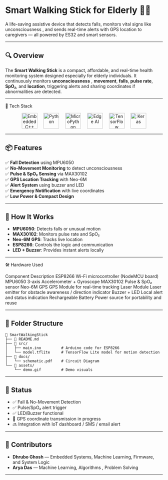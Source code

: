 # Smart Walking Stick for Elderly 👨‍🦯 
A life-saving assistive device that detects falls, monitors vital signs like unconsciousness , and sends real-time alerts with GPS location to caregivers — all powered by ES32 and smart sensors.

---

## 🔍 Overview

The **Smart Walking Stick** is a compact, affordable, and real-time health monitoring system designed especially for elderly individuals. It continuously monitors **unconsciousness** , **movement**, **falls**, **pulse rate**, **SpO₂**, and **location**, triggering alerts and sharing coordinates if abnormalities are detected.

---

🚀 Tech Stack
<p align="center"> <img src="https://upload.wikimedia.org/wikipedia/commons/1/18/ISO_C%2B%2B_Logo.svg" alt="Embedded C++" height="50"/> &nbsp;&nbsp;&nbsp; <img src="https://www.vectorlogo.zone/logos/python/python-horizontal.svg" alt="Python" height="50"/> &nbsp;&nbsp;&nbsp; <img src="[https://micropython.org/static/img/micropython-logo.png](https://www.google.com/url?sa=i&url=https%3A%2F%2Fen.wikipedia.org%2Fwiki%2FFile%3AMicropython-logo.svg&psig=AOvVaw3-nKFbzOQePH2PyRKW70jj&ust=1746119527705000&source=images&cd=vfe&opi=89978449&ved=0CBEQjRxqFwoTCICX7ZqjgI0DFQAAAAAdAAAAABAE)" alt="MicroPython" height="50"/> &nbsp;&nbsp;&nbsp; <img src="https://upload.wikimedia.org/wikipedia/commons/7/7c/Edge_AI_logo.png" alt="Edge AI" height="50"/> &nbsp;&nbsp;&nbsp; <img src="https://www.vectorlogo.zone/logos/tensorflow/tensorflow-icon.svg" alt="TensorFlow" height="50"/> &nbsp;&nbsp;&nbsp; <img src="https://upload.wikimedia.org/wikipedia/commons/a/ae/Keras_logo.svg" alt="Keras" height="50"/> </p>

---

## 📦 Features

✅ **Fall Detection** using MPU6050  
✅ **No-Movement Monitoring** to detect unconsciousness  
✅ **Pulse & SpO₂ Sensing** via MAX30102  
✅ **GPS Location Tracking** with Neo-6M  
✅ **Alert System** using buzzer and LED  
✅ **Emergency Notification** with live coordinates  
✅ **Low Power & Compact Design**

---

## 🧠 How It Works

- **MPU6050**: Detects falls or unusual motion
- **MAX30102**: Monitors pulse rate and SpO₂  
- **Neo-6M GPS**: Tracks live location  
- **ESP8266**: Controls the logic and communication  
- **LED + Buzzer**: Provides instant alerts locally

---

🛠️ Hardware Used

Component	Description
ESP8266	Wi-Fi microcontroller (NodeMCU board)
MPU6050	3-axis Accelerometer + Gyroscope
MAX30102	Pulse & SpO₂ sensor
Neo-6M GPS	GPS Module for real-time tracking
Laser Module	Laser emitter for obstacle awareness / direction indicator
Buzzer + LED	Local alert and status indication
Rechargeable Battery	Power source for portability and reuse

---

## 📁 Folder Structure

```
📂 SmartWalkingStick
├── 📄 README.md
├── 📁 src/
│   ├── main.ino         # Arduino code for ESP8266
│   └── model.tflite     # TensorFlow Lite model for motion detection
├── 📁 docs/
│   └── schematic.pdf    # Circuit Diagram
└── 📁 assets/
    └── demo.gif         # Demo visuals
```

---

## 🧪 Status

- ✅ Fall & No-Movement Detection  
- ✅ Pulse/SpO₂ alert trigger  
- ✅ LED/Buzzer functional  
- 🔄 GPS coordinate transmission in progress  
- 🔜 Integration with IoT dashboard / SMS / email alert

---

## 🤝 Contributors

- **Dhrubo Ghosh** — Embedded Systems, Machine Learning, Firmware, and System Logic  
- **Arya Das** — Machine Learning, Algorithms , Problem Solving

---
